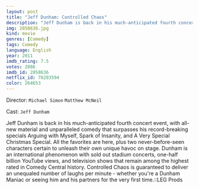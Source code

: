 ```yaml
---
layout: post
title: "Jeff Dunham: Controlled Chaos"
description: "Jeff Dunham is back in his much-anticipated fourth concert event, with all-new material and unparalleled comedy that surpasses his record-breaking specials Arguing with Myself, Spark of Insanity, and A Very Special Christmas Special. All the favorites are here, plus two never-before-seen characters certain to unleash their own unique havoc on stage. Dunham is an international phenomenon with sold out stadium concerts, one-half billion YouTube views, and television shows that remain among the highest rated in Comedy Central history. Controlled Chaos is.."
img: 2058636.jpg
kind: movie
genres: [Comedy]
tags: Comedy 
language: English
year: 2011
imdb_rating: 7.5
votes: 2086
imdb_id: 2058636
netflix_id: 70203594
color: 264653
---
```

Director: `Michael Simon` `Matthew McNeil`  

Cast: `Jeff Dunham` 

Jeff Dunham is back in his much-anticipated fourth concert event, with all-new material and unparalleled comedy that surpasses his record-breaking specials Arguing with Myself, Spark of Insanity, and A Very Special Christmas Special. All the favorites are here, plus two never-before-seen characters certain to unleash their own unique havoc on stage. Dunham is an international phenomenon with sold out stadium concerts, one-half billion YouTube views, and television shows that remain among the highest rated in Comedy Central history. Controlled Chaos is guaranteed to deliver an unequaled number of laughs per minute - whether you're a Dunham Maniac or seeing him and his partners for the very first time.::LEG Prods
